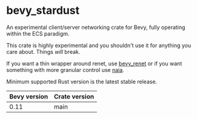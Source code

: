 # bevy_stardust
An experimental client/server networking crate for Bevy, fully operating within the ECS paradigm.

This crate is highly experimental and you shouldn't use it for anything you care about. Things *will* break.

If you want a thin wrapper around renet, use [bevy_renet](https://github.com/lucaspoffo/renet/tree/master/bevy_renet) or if you want something with more granular control use [naia](https://github.com/naia-lib/naia).

Minimum supported Rust version is the latest stable release.

| Bevy version | Crate version |
| ------------ | ------------- |
| 0.11         | main          |
